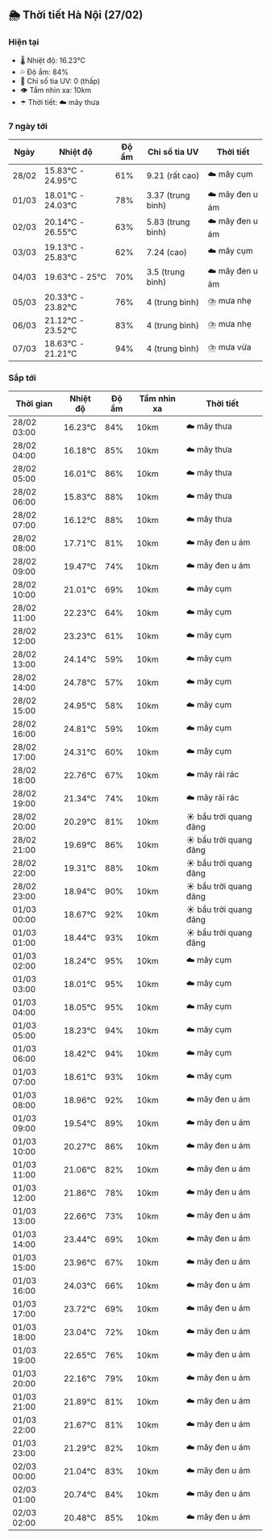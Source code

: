 ## 🌦️ Thời tiết Hà Nội (27/02)

### Hiện tại

- 🌡️ Nhiệt độ: 16.23℃
- 💦 Độ ẩm: 84%
- 🌟 Chỉ số tia UV: 0 (thấp)
- 👁️ Tầm nhìn xa: 10km
- ☂️ Thời tiết: ☁️ mây thưa

### 7 ngày tới

| Ngày | Nhiệt độ | Độ ẩm | Chỉ số tia UV | Thời tiết |
| --- | --- | --- | --- | --- |
| 28/02 | 15.83℃ - 24.95℃ | 61% | 9.21 (rất cao) | ☁️ mây cụm |
| 01/03 | 18.01℃ - 24.03℃ | 78% | 3.37 (trung bình) | ☁️ mây đen u ám |
| 02/03 | 20.14℃ - 26.55℃ | 63% | 5.83 (trung bình) | ☁️ mây đen u ám |
| 03/03 | 19.13℃ - 25.83℃ | 62% | 7.24 (cao) | ☁️ mây cụm |
| 04/03 | 19.63℃ - 25℃ | 70% | 3.5 (trung bình) | ☁️ mây đen u ám |
| 05/03 | 20.33℃ - 23.82℃ | 76% | 4 (trung bình) | ⛈️ mưa nhẹ |
| 06/03 | 21.12℃ - 23.52℃ | 83% | 4 (trung bình) | ⛈️ mưa nhẹ |
| 07/03 | 18.63℃ - 21.21℃ | 94% | 4 (trung bình) | ⛈️ mưa vừa |

### Sắp tới

| Thời gian | Nhiệt độ | Độ ẩm | Tầm nhìn xa | Thời tiết |
| --- | --- | --- | --- | --- |
| 28/02 03:00 | 16.23℃ | 84% | 10km | ☁️ mây thưa |
| 28/02 04:00 | 16.18℃ | 85% | 10km | ☁️ mây thưa |
| 28/02 05:00 | 16.01℃ | 86% | 10km | ☁️ mây thưa |
| 28/02 06:00 | 15.83℃ | 88% | 10km | ☁️ mây thưa |
| 28/02 07:00 | 16.12℃ | 88% | 10km | ☁️ mây thưa |
| 28/02 08:00 | 17.71℃ | 81% | 10km | ☁️ mây đen u ám |
| 28/02 09:00 | 19.47℃ | 74% | 10km | ☁️ mây đen u ám |
| 28/02 10:00 | 21.01℃ | 69% | 10km | ☁️ mây cụm |
| 28/02 11:00 | 22.23℃ | 64% | 10km | ☁️ mây cụm |
| 28/02 12:00 | 23.23℃ | 61% | 10km | ☁️ mây cụm |
| 28/02 13:00 | 24.14℃ | 59% | 10km | ☁️ mây cụm |
| 28/02 14:00 | 24.78℃ | 57% | 10km | ☁️ mây cụm |
| 28/02 15:00 | 24.95℃ | 58% | 10km | ☁️ mây cụm |
| 28/02 16:00 | 24.81℃ | 59% | 10km | ☁️ mây cụm |
| 28/02 17:00 | 24.31℃ | 60% | 10km | ☁️ mây cụm |
| 28/02 18:00 | 22.76℃ | 67% | 10km | ☁️ mây rải rác |
| 28/02 19:00 | 21.34℃ | 74% | 10km | ☁️ mây rải rác |
| 28/02 20:00 | 20.29℃ | 81% | 10km | ☀️ bầu trời quang đãng |
| 28/02 21:00 | 19.69℃ | 86% | 10km | ☀️ bầu trời quang đãng |
| 28/02 22:00 | 19.31℃ | 88% | 10km | ☀️ bầu trời quang đãng |
| 28/02 23:00 | 18.94℃ | 90% | 10km | ☀️ bầu trời quang đãng |
| 01/03 00:00 | 18.67℃ | 92% | 10km | ☀️ bầu trời quang đãng |
| 01/03 01:00 | 18.44℃ | 93% | 10km | ☀️ bầu trời quang đãng |
| 01/03 02:00 | 18.24℃ | 95% | 10km | ☁️ mây cụm |
| 01/03 03:00 | 18.01℃ | 95% | 10km | ☁️ mây cụm |
| 01/03 04:00 | 18.05℃ | 95% | 10km | ☁️ mây cụm |
| 01/03 05:00 | 18.23℃ | 94% | 10km | ☁️ mây cụm |
| 01/03 06:00 | 18.42℃ | 94% | 10km | ☁️ mây cụm |
| 01/03 07:00 | 18.61℃ | 93% | 10km | ☁️ mây cụm |
| 01/03 08:00 | 18.96℃ | 92% | 10km | ☁️ mây đen u ám |
| 01/03 09:00 | 19.54℃ | 89% | 10km | ☁️ mây đen u ám |
| 01/03 10:00 | 20.27℃ | 86% | 10km | ☁️ mây đen u ám |
| 01/03 11:00 | 21.06℃ | 82% | 10km | ☁️ mây đen u ám |
| 01/03 12:00 | 21.86℃ | 78% | 10km | ☁️ mây đen u ám |
| 01/03 13:00 | 22.66℃ | 73% | 10km | ☁️ mây đen u ám |
| 01/03 14:00 | 23.44℃ | 69% | 10km | ☁️ mây đen u ám |
| 01/03 15:00 | 23.96℃ | 67% | 10km | ☁️ mây đen u ám |
| 01/03 16:00 | 24.03℃ | 66% | 10km | ☁️ mây đen u ám |
| 01/03 17:00 | 23.72℃ | 69% | 10km | ☁️ mây đen u ám |
| 01/03 18:00 | 23.04℃ | 72% | 10km | ☁️ mây đen u ám |
| 01/03 19:00 | 22.65℃ | 76% | 10km | ☁️ mây đen u ám |
| 01/03 20:00 | 22.16℃ | 79% | 10km | ☁️ mây đen u ám |
| 01/03 21:00 | 21.89℃ | 81% | 10km | ☁️ mây đen u ám |
| 01/03 22:00 | 21.67℃ | 81% | 10km | ☁️ mây đen u ám |
| 01/03 23:00 | 21.29℃ | 82% | 10km | ☁️ mây đen u ám |
| 02/03 00:00 | 21.04℃ | 83% | 10km | ☁️ mây đen u ám |
| 02/03 01:00 | 20.74℃ | 84% | 10km | ☁️ mây đen u ám |
| 02/03 02:00 | 20.48℃ | 85% | 10km | ☁️ mây đen u ám |
